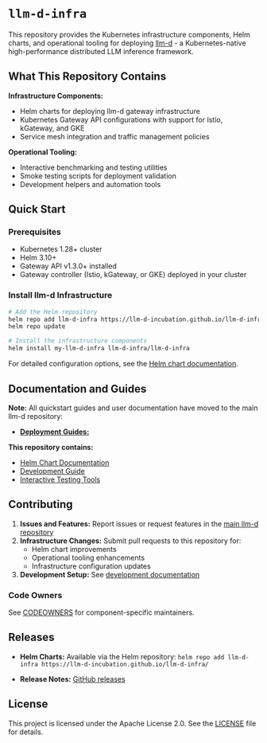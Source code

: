 
# `llm-d-infra`

This repository provides the Kubernetes infrastructure components, Helm charts, and operational tooling for deploying [llm-d](https://github.com/llm-d/llm-d) - a Kubernetes-native high-performance distributed LLM inference framework.

## What This Repository Contains

**Infrastructure Components:**

- Helm charts for deploying llm-d gateway infrastructure
- Kubernetes Gateway API configurations with support for Istio, kGateway, and GKE
- Service mesh integration and traffic management policies

**Operational Tooling:**

- Interactive benchmarking and testing utilities
- Smoke testing scripts for deployment validation
- Development helpers and automation tools

## Quick Start

### Prerequisites

- Kubernetes 1.28+ cluster
- Helm 3.10+
- Gateway API v1.3.0+ installed
- Gateway controller (Istio, kGateway, or GKE) deployed in your cluster

### Install llm-d Infrastructure

```bash
# Add the Helm repository
helm repo add llm-d-infra https://llm-d-incubation.github.io/llm-d-infra/
helm repo update

# Install the infrastructure components
helm install my-llm-d-infra llm-d-infra/llm-d-infra
```

For detailed configuration options, see the [Helm chart documentation](charts/llm-d-infra/README.md).

## Documentation and Guides

**Note:** All quickstart guides and user documentation have moved to the main llm-d repository:

- [**Deployment Guides:**](https://github.com/llm-d/llm-d/tree/main/guides)

**This repository contains:**

- [Helm Chart Documentation](charts/llm-d-infra/README.md)
- [Development Guide](quickstart/docs/development.md)
- [Interactive Testing Tools](helpers/interactive-pod/README.md)

## Contributing

1. **Issues and Features:** Report issues or request features in the [main llm-d repository](https://github.com/llm-d/llm-d/issues)
2. **Infrastructure Changes:** Submit pull requests to this repository for:
   - Helm chart improvements
   - Operational tooling enhancements
   - Infrastructure configuration updates
3. **Development Setup:** See [development documentation](quickstart/docs/development.md)

### Code Owners

See [CODEOWNERS](CODEOWNERS) for component-specific maintainers.

## Releases

- **Helm Charts:** Available via the Helm repository: `helm repo add llm-d-infra https://llm-d-incubation.github.io/llm-d-infra/`

- **Release Notes:** [GitHub releases](https://github.com/llm-d-incubation/llm-d-infra/releases)

## License

This project is licensed under the Apache License 2.0. See the [LICENSE](LICENSE) file for details.
